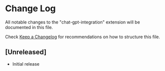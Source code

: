 # Change Log

All notable changes to the "chat-gpt-integration" extension will be documented in this file.

Check [Keep a Changelog](http://keepachangelog.com/) for recommendations on how to structure this file.

## [Unreleased]

- Initial release